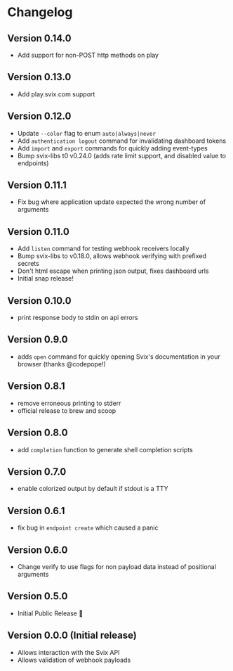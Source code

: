 # Changelog

## Version 0.14.0
* Add support for non-POST http methods on play

## Version 0.13.0
* Add play.svix.com support

## Version 0.12.0
* Update `--color` flag to enum `auto|always|never`
* Add `authentication logout` command for invalidating dashboard tokens
* Add `import` and `export` commands for quickly adding event-types
* Bump svix-libs t0 v0.24.0 (adds rate limit support, and disabled value to endpoints)
  
## Version 0.11.1
* Fix bug where application update expected the wrong number of arguments

## Version 0.11.0
* Add `listen` command for testing webhook receivers locally
* Bump svix-libs to v0.18.0, allows webhook verifying with prefixed secrets
* Don't html escape when printing json output, fixes dashboard urls
* Initial snap release!

## Version 0.10.0
* print response body to stdin on api errors

## Version 0.9.0
* adds `open` command for quickly opening Svix's documentation in your browser (thanks @codepope!)

## Version 0.8.1
* remove erroneous printing to stderr
* official release to brew and scoop

## Version 0.8.0
* add `completion` function to generate shell completion scripts

## Version 0.7.0
* enable colorized output by default if stdout is a TTY

## Version 0.6.1
* fix bug in `endpoint create` which caused a panic

## Version 0.6.0
* Change verify to use flags for non payload data instead of positional arguments

## Version 0.5.0
* Initial Public Release :rocket:

## Version 0.0.0 (Initial release)
* Allows interaction with the Svix API
* Allows validation of webhook payloads
